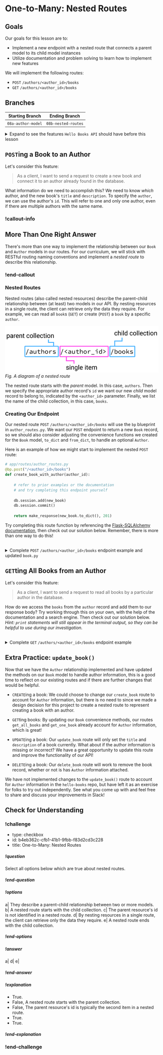 # One-to-Many: Nested Routes

## Goals

Our goals for this lesson are to:
* Implement a new endpoint with a nested route that connects a parent model to its child model instances
* Utilize documentation and problem solving to learn how to implement new features

We will implement the following routes:
* `POST` `/authors/<author_id>/books`
* `GET` `/authors/<author_id>/books`

## Branches

| Starting Branch | Ending Branch|
|--|--|
|`08a-author-model` |`08b-nested-routes`|

<details>
   <summary>Expand to see the features <code>Hello Books API</code> should have before this lesson</summary>

- A `hello_books_development` database
- A `book` table defined
- A `Book` model defined that contains the instance method `to_dict` and class method `from_dict`
- An `author` table defined
- An `Author` model defined that contains the instance method `to_dict` and class method `from_dict`

- Endpoints defined for these RESTful routes:
  - `GET` to `/books`
  - `POST` to `/books`
  - `GET` to `/books/<book_id>`
  - `PUT` to `/books/<book_id>`
  - `DELETE` to `/books/<book_id>`
  - `GET` to `/authors`
  - `POST` to `/authors`

The `Book` model and table should have the following columns:
- `id`
- `title`
- `description`
- `author_id`
- `author` (model only)

The `Author` model and table should have the following columns:
- `id`
- `name`
- `books` (model only)

`route_utilities.py` should contain:
- The function `validate_model()` that can retrieve a model of any type

</details>


## `POST`ing a Book to an Author

Let's consider this feature:

> As a client, I want to send a request to create a new book and connect it to an author already found in the database.

What information do we need to accomplish this? We need to know _which_ author, and the new book's `title` and `description`. To specify the `author`, we can use the author's `id`. This will refer to one and only one author, even if there are multiple authors with the same name.

### !callout-info

## More Than One Right Answer

There's more than one way to implement the relationship between our `Book` and `Author` models in our routes. For our curriculum, we will stick with RESTful routing naming conventions and implement a *nested route* to describe this relationship.

### !end-callout

### Nested Routes

Nested routes (also called nested resources) describe the parent-child relationship between (at least) two models in our API. By nesting resources in a single route, the client can retrieve only the data they require. For example, we can read all `book`s (`GET`) or create (`POST`) a `book` by a specific `author`.

![A diagram of a nested route: '/author/author_id/books'](../assets/nested-routes-in-flask_route-diagram.png)  
*Fig.  A diagram of a nested route*

The nested route starts with the _parent_ model. In this case, `authors`. Then we specify the appropriate author record's `id` we want our new _child_ model record to belong to, indicated by the `<author_id>` parameter. Finally, we list the name of the child collection, in this case, `books`.

### Creating Our Endpoint

Our nested route `POST` `/authors/<author_id>/books` will use the `bp` blueprint in `author_routes.py`. We want our `POST` endpoint to return a new `Book` record, so we should also consider adjusting the convenience functions we created for the `Book` model, `to_dict` and `from_dict`, to handle an optional `Author`. 

Here is an example of how we might start to implement the nested `POST` route:

```python
# app/routes/author_routes.py
@bp.post("/<author_id>/books")
def create_book_with_author(author_id):

    # refer to prior examples or the documentation 
    # and try completing this endpoint yourself

    db.session.add(new_book)
    db.session.commit()

    return make_response(new_book.to_dict(), 201) 
```

Try completing this route function by referencing the [Flask-SQLAlchemy documentation](https://flask-sqlalchemy.palletsprojects.com/en/3.1.x/quickstart/#query-the-data), then check out our solution below. Remember, there is more than one way to do this! 

<br/>

<details>
    <summary>Complete <code>POST</code> <code>/authors/&lt;author_id&gt;/books</code> endpoint example and updated <code>book.py</code></summary>

``` python
# app/routes/author_routes.py
@bp.post("/<author_id>/books")
def create_book_with_author(author_id):
    author = validate_model(Author, author_id)
    
    request_body = request.get_json()
    request_body["author_id"] = author.id

    try:
        new_book = Book.from_dict(request_body)

    except KeyError as error:
        response = {"message": f"Invalid request: missing {error.args[0]}"}
        abort(make_response(response, 400))
        
    db.session.add(new_book)
    db.session.commit()

    return make_response(new_book.to_dict(), 201)
```

``` python
# app/models/book.py
from sqlalchemy.orm import Mapped, mapped_column, relationship
from sqlalchemy import ForeignKey
from typing import Optional
from ..db import db

class Book(db.Model):
    id: Mapped[int] = mapped_column(primary_key=True, autoincrement=True)
    title: Mapped[str]
    description: Mapped[str]
    author_id: Mapped[Optional[int]] = mapped_column(ForeignKey("author.id"))
    author: Mapped[Optional["Author"]] = relationship(back_populates="books")

    def to_dict(self):
        book_as_dict = {}
        book_as_dict["id"] = self.id
        book_as_dict["title"] = self.title
        book_as_dict["description"] = self.description

        if self.author:
            book_as_dict["author"] = self.author.name

        return book_as_dict
    
    @classmethod
    def from_dict(cls, book_data):
        # Use get() to fetch values that could be undefined to avoid raising an error
        author_id = book_data.get("author_id")

        new_book = cls(
            title=book_data["title"],
            description=book_data["description"],
            author_id=author_id
        )

        return new_book
```

</details>

## `GET`ting All Books from an Author

Let's consider this feature:

> As a client, I want to send a request to read all books by a particular author in the database.

How do we access the `books` from the `author` record and add them to our response body? Try working through this on your own, with the help of the documentation and a search engine. Then check out our solution below. _Hint: `print` statements will still appear in the terminal output, so they can be helpful to use during our investigation._

<br/>

<details>
    <summary>Complete <code>GET</code> <code>/authors/&lt;author_id&gt;/books</code> endpoint example</summary>

``` python
@authors_bp.route("/<author_id>/books", methods=["GET"])

def read_books(author_id):

    author = validate_model(Author, author_id)

    books_response = []
    for book in author.books:
        books_response.append(
            {
            "id": book.id,
            "title": book.title,
            "description": book.description
            }
        )
    return jsonify(books_response)
```
</details>

## Extra Practice: `update_book()`

Now that we have the `Author` relationship implemented and have updated the methods on our `Book` model to handle author information, this is a good time to reflect on our existing routes and if there are further changes that would be helpful. 

- `CREATE`ing a book: We could choose to change our `create_book` route to account for `Author` information, but there is no need to since we made a design decision for this project to create a nested route to represent creating a book with an author.

- `GET`ting books: By updating our `Book` convenience methods, our routes `get_all_books` and `get_one_book` already account for `Author` information, which is great! 

- `UPDATE`ing a book: Our `update_book` route will only set the `title` and `description` of a book currently. What about if the author information is missing or incorrect? We have a great opportunity to update this route and improve the functionality of our API! 

- `DELETE`ing a book: Our `delete_book` route will work to remove the book record, whether or not is has `Author` information attached.

We have not implemented changes to the `update_book()` route to account for `Author` information in the `hello-books` repo, but have left it as an exercise for folks to try out independently. See what you come up with and feel free to share and discuss your improvements in Slack!

## Check for Understanding

<!-- prettier-ignore-start -->
### !challenge
* type: checkbox
* id: b4eb362c-cfb1-41b1-9fbb-f83d2cd3c228
* title: One-to-Many: Nested Routes
##### !question

Select all options below which are true about nested routes.

##### !end-question
##### !options

a| They describe a parent-child relationship between two or more models.
b| A nested route starts with the child collection.
c| The parent resource's id is not identified in a nested route.
d| By nesting resources in a single route, the client can retrieve only the data they require.
e| A nested route ends with the child collection.

##### !end-options
##### !answer

a|
d|
e|

##### !end-answer
##### !explanation

* True.
* False, A nested route starts with the parent collection.
* False, The parent resource's id is typically the second item in a nested route.
* True.
* True.

##### !end-explanation
### !end-challenge
<!-- prettier-ignore-end -->